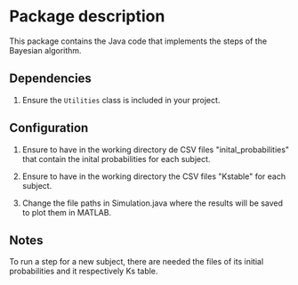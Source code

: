 # Package description

This package contains the Java code that implements the steps of the Bayesian algorithm.

## Dependencies
1. Ensure the `Utilities` class is included in your project.

## Configuration

1. Ensure to have in the working directory de CSV files "inital\_probabilities" that contain the inital probabilities for each subject.

2. Ensure to have in the working directory the CSV files "Kstable" for each subject. 

3. Change the file paths in Simulation.java where the results will be saved to plot them in MATLAB.

## Notes

To run a step for a new subject, there are needed the files of its initial probabilities and it respectively Ks table.

